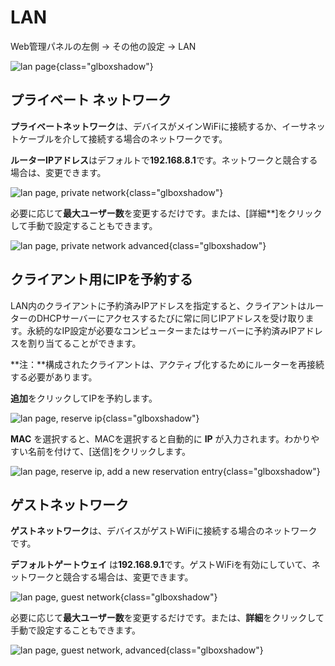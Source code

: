 # LAN

Web管理パネルの左側 -> その他の設定 -> LAN 

![lan page](https://static.gl-inet.com/docs/en/4/tutorials/lan/lan_page.png){class="glboxshadow"}

## プライベート ネットワーク

**プライベートネットワーク**は、デバイスがメインWiFiに接続するか、イーサネットケーブルを介して接続する場合のネットワークです。

**ルーターIPアドレス**はデフォルトで**192.168.8.1**です。ネットワークと競合する場合は、変更できます。

![lan page, private network](https://static.gl-inet.com/docs/en/4/tutorials/lan/private_network.png){class="glboxshadow"}

必要に応じて**最大ユーザー数**を変更するだけです。または、[詳細**]をクリックして手動で設定することもできます。

![lan page, private network advanced](https://static.gl-inet.com/docs/en/4/tutorials/lan/private_network_advanced.png){class="glboxshadow"}

## クライアント用にIPを予約する

 LAN内のクライアントに予約済みIPアドレスを指定すると、クライアントはルーターのDHCPサーバーにアクセスするたびに常に同じIPアドレスを受け取ります。永続的なIP設定が必要なコンピューターまたはサーバーに予約済みIPアドレスを割り当てることができます。

**注：**構成されたクライアントは、アクティブ化するためにルーターを再接続する必要があります。

**追加**をクリックしてIPを予約します。

![lan page, reserve ip](https://static.gl-inet.com/docs/en/4/tutorials/lan/reserve_ip.png){class="glboxshadow"}

 **MAC** を選択すると、MACを選択すると自動的に **IP** が入力されます。わかりやすい名前を付けて、[送信]をクリックします。

![lan page, reserve ip, add a new reservation entry](https://static.gl-inet.com/docs/en/4/tutorials/lan/add_a_new_reservation_entry.png){class="glboxshadow"}

## ゲストネットワーク

**ゲストネットワーク**は、デバイスがゲストWiFiに接続する場合のネットワークです。

**デフォルトゲートウェイ** は**192.168.9.1**です。ゲストWiFiを有効にしていて、ネットワークと競合する場合は、変更できます。

![lan page, guest network](https://static.gl-inet.com/docs/en/4/tutorials/lan/guest_network.png){class="glboxshadow"}

必要に応じて**最大ユーザー数**を変更するだけです。または、**詳細**をクリックして手動で設定することもできます。

![lan page, guest network, advanced](https://static.gl-inet.com/docs/en/4/tutorials/lan/guest_network_advanced.png){class="glboxshadow"}
